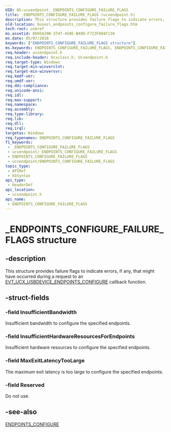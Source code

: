 ```yaml
---
UID: NS:ucxendpoint._ENDPOINTS_CONFIGURE_FAILURE_FLAGS
title: _ENDPOINTS_CONFIGURE_FAILURE_FLAGS (ucxendpoint.h)
description: This structure provides failure flags to indicate errors, if any, that might have occurred during a request to an EVT_UCX_USBDEVICE_ENDPOINTS_CONFIGURE callback function.
old-location: buses\_endpoints_configure_failure_flags.htm
tech.root: usbref
ms.assetid: D605A20B-3747-458E-BA9D-F723F884F130
ms.date: 05/07/2018
keywords: ["ENDPOINTS_CONFIGURE_FAILURE_FLAGS structure"]
ms.keywords: ENDPOINTS_CONFIGURE_FAILURE_FLAGS, ENDPOINTS_CONFIGURE_FAILURE_FLAGS structure [Buses], P_ENDPOINTS_CONFIGURE_FAILURE_FLAGS, P_ENDPOINTS_CONFIGURE_FAILURE_FLAGS structure pointer [Buses], _ENDPOINTS_CONFIGURE_FAILURE_FLAGS, buses._endpoints_configure_failure_flags, ucxendpoint/P_ENDPOINTS_CONFIGURE_FAILURE_FLAGS, ucxendpoint/_ENDPOINTS_CONFIGURE_FAILURE_FLAGS
req.header: ucxendpoint.h
req.include-header: Ucxclass.h, Ucxendpoint.h
req.target-type: Windows
req.target-min-winverclnt: 
req.target-min-winversvr: 
req.kmdf-ver: 
req.umdf-ver: 
req.ddi-compliance: 
req.unicode-ansi: 
req.idl: 
req.max-support: 
req.namespace: 
req.assembly: 
req.type-library: 
req.lib: 
req.dll: 
req.irql: 
targetos: Windows
req.typenames: ENDPOINTS_CONFIGURE_FAILURE_FLAGS
f1_keywords:
 - _ENDPOINTS_CONFIGURE_FAILURE_FLAGS
 - ucxendpoint/_ENDPOINTS_CONFIGURE_FAILURE_FLAGS
 - ENDPOINTS_CONFIGURE_FAILURE_FLAGS
 - ucxendpoint/ENDPOINTS_CONFIGURE_FAILURE_FLAGS
topic_type:
 - APIRef
 - kbSyntax
api_type:
 - HeaderDef
api_location:
 - ucxendpoint.h
api_name:
 - ENDPOINTS_CONFIGURE_FAILURE_FLAGS
---
```


# _ENDPOINTS_CONFIGURE_FAILURE_FLAGS structure


## -description

This structure provides failure flags to indicate errors, if any, that might have occurred during a request to an <a href="https://docs.microsoft.com/windows-hardware/drivers/ddi/ucxusbdevice/nc-ucxusbdevice-evt_ucx_usbdevice_endpoints_configure">EVT_UCX_USBDEVICE_ENDPOINTS_CONFIGURE</a> callback function.

## -struct-fields

### -field InsufficientBandwidth

Insufficient bandwidth to configure the specified endpoints.

### -field InsufficientHardwareResourcesForEndpoints

Insufficient hardware resources to configure the specified endpoints.

### -field MaxExitLatencyTooLarge

The maximum exit latency is too large to configure the specified endpoints.

### -field Reserved

Do not use.

## -see-also

<a href="https://docs.microsoft.com/windows-hardware/drivers/ddi/ucxendpoint/ns-ucxendpoint-_endpoints_configure">ENDPOINTS_CONFIGURE</a>

